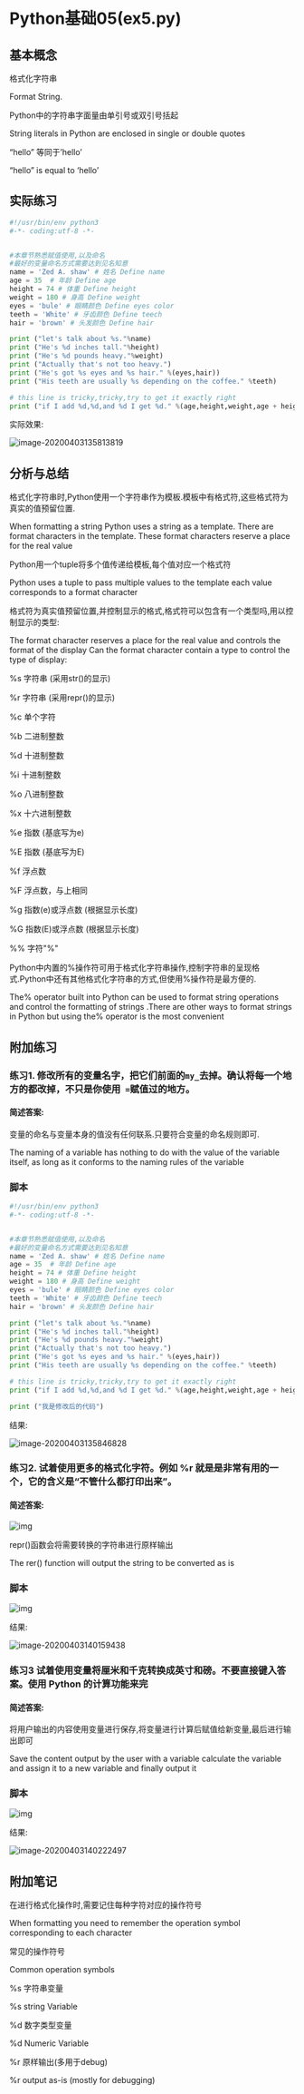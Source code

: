 # Python基础05(ex5.py)

## 基本概念

格式化字符串

Format String.

Python中的字符串字面量由单引号或双引号括起

String literals in Python are enclosed in single or double quotes

“hello” 等同于’hello’

“hello” is equal to ‘hello’

## 实际练习

```python
#!/usr/bin/env python3
#-*- coding:utf-8 -*-


#本章节熟悉赋值使用,以及命名
#最好的变量命名方式需要达到见名知意
name = 'Zed A. shaw' # 姓名 Define name
age = 35  # 年龄 Define age
height = 74 # 体重 Define height
weight = 180 # 身高 Define weight
eyes = 'bule' # 眼睛颜色 Define eyes color
teeth = 'White' # 牙齿颜色 Define teech
hair = 'brown' # 头发颜色 Define hair

print ("let's talk about %s."%name)
print ("He's %d inches tall."%height)
print ("He's %d pounds heavy."%weight)
print ("Actually that's not too heavy.")
print ("He's got %s eyes and %s hair." %(eyes,hair))
print ("His teeth are usually %s depending on the coffee." %teeth)

# this line is tricky,tricky,try to get it exactly right
print ("if I add %d,%d,and %d I get %d." %(age,height,weight,age + height + weight))
```



实际效果:

![image-20200403135813819](https://raw.githubusercontent.com/christopher-x/images/main/image-20200403135813819.png)

## 分析与总结

格式化字符串时,Python使用一个字符串作为模板.模板中有格式符,这些格式符为真实的值预留位置.

When formatting a string Python uses a string as a template. There are format characters in the template. These format characters reserve a place for the real value

Python用一个tuple将多个值传递给模板,每个值对应一个格式符

Python uses a tuple to pass multiple values to the template each value corresponds to a format character

格式符为真实值预留位置,并控制显示的格式,格式符可以包含有一个类型吗,用以控制显示的类型:

The format character reserves a place for the real value and controls the format of the display Can the format character contain a type to control the type of display:

%s  字符串 (采用str()的显示)

%r  字符串 (采用repr()的显示)

%c  单个字符

%b  二进制整数

%d  十进制整数

%i  十进制整数

%o  八进制整数

%x  十六进制整数

%e  指数 (基底写为e)

%E  指数 (基底写为E)

%f  浮点数

%F  浮点数，与上相同

%g  指数(e)或浮点数 (根据显示长度)

%G  指数(E)或浮点数 (根据显示长度)

%%  字符"%"



Python中内置的%操作符可用于格式化字符串操作,控制字符串的呈现格式.Python中还有其他格式化字符串的方式,但使用%操作符是最方便的.

The% operator built into Python can be used to format string operations and control the formatting of strings .There are other ways to format strings in Python but using the% operator is the most convenient

## 附加练习

### 练习1. 修改所有的变量名字，把它们前面的``my_``去掉。确认将每一个地方的都改掉，不只是你使用`` =``赋值过的地方。

#### 简述答案:

变量的命名与变量本身的值没有任何联系.只要符合变量的命名规则即可.

The naming of a variable has nothing to do with the value of the variable itself, as long as it conforms to the naming rules of the variable

### 脚本

```python
#!/usr/bin/env python3
#-*- coding:utf-8 -*-


#本章节熟悉赋值使用,以及命名
#最好的变量命名方式需要达到见名知意
name = 'Zed A. shaw' # 姓名 Define name
age = 35  # 年龄 Define age
height = 74 # 体重 Define height
weight = 180 # 身高 Define weight
eyes = 'bule' # 眼睛颜色 Define eyes color
teeth = 'White' # 牙齿颜色 Define teech
hair = 'brown' # 头发颜色 Define hair

print ("let's talk about %s."%name)
print ("He's %d inches tall."%height)
print ("He's %d pounds heavy."%weight)
print ("Actually that's not too heavy.")
print ("He's got %s eyes and %s hair." %(eyes,hair))
print ("His teeth are usually %s depending on the coffee." %teeth)

# this line is tricky,tricky,try to get it exactly right
print ("if I add %d,%d,and %d I get %d." %(age,height,weight,age + height + weight))

print ("我是修改后的代码")

```



结果:

![image-20200403135846828](https://raw.githubusercontent.com/christopher-x/images/main/image-20200403135846828.png)

### 练习2. 试着使用更多的格式化字符。例如 %r 就是是非常有用的一个，它的含义是“不管什么都打印出来”。

#### 简述答案:

![img](https://raw.githubusercontent.com/christopher-x/images/main/lu3411393_tmp_f96eecb517e3ca20.png)

repr()函数会将需要转换的字符串进行原样输出

The rer() function will output the string to be converted as is

### 脚本

![img](https://raw.githubusercontent.com/christopher-x/images/main/lu3411393_tmp_94cfec1c97d9c7c0.png)

结果:

![image-20200403140159438](https://raw.githubusercontent.com/christopher-x/images/main/image-20200403140159438.png)

### 练习3 试着使用变量将厘米和千克转换成英寸和磅。不要直接键入答案。使用 Python 的计算功能来完

#### 简述答案:

将用户输出的内容使用变量进行保存,将变量进行计算后赋值给新变量,最后进行输出即可

Save the content output by the user with a variable calculate the variable and assign it to a new variable and finally output it

### 脚本

![img](https://raw.githubusercontent.com/christopher-x/images/main/lu3411393_tmp_1379ada7fad9e676.png)

结果:

![image-20200403140222497](https://raw.githubusercontent.com/christopher-x/images/main/image-20200403140222497.png)

## 附加笔记

在进行格式化操作时,需要记住每种字符对应的操作符号

When formatting you need to remember the operation symbol corresponding to each character

常见的操作符号

Common operation symbols

%s 字符串变量

%s string Variable

%d 数字类型变量

%d Numeric Variable

%r 原样输出(多用于debug)

%r output as-is (mostly for debugging)
